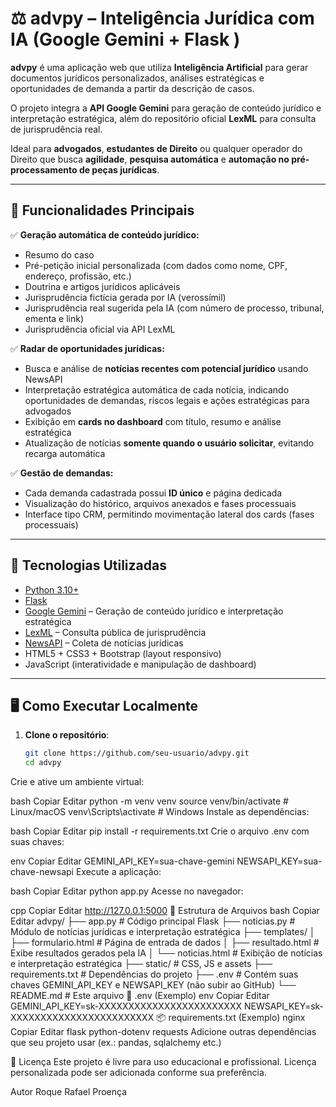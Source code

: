 # ⚖️ advpy – Inteligência Jurídica com IA (Google Gemini + Flask )

**advpy** é uma aplicação web que utiliza **Inteligência Artificial** para gerar documentos jurídicos personalizados, análises estratégicas e oportunidades de demanda a partir da descrição de casos.  

O projeto integra a **API Google Gemini** para geração de conteúdo jurídico e interpretação estratégica, além do repositório oficial **LexML** para consulta de jurisprudência real.

Ideal para **advogados**, **estudantes de Direito** ou qualquer operador do Direito que busca **agilidade**, **pesquisa automática** e **automação no pré-processamento de peças jurídicas**.

---

## 🚀 Funcionalidades Principais

✅ **Geração automática de conteúdo jurídico:**

- Resumo do caso
- Pré-petição inicial personalizada (com dados como nome, CPF, endereço, profissão, etc.)
- Doutrina e artigos jurídicos aplicáveis
- Jurisprudência fictícia gerada por IA (verossímil)
- Jurisprudência real sugerida pela IA (com número de processo, tribunal, ementa e link)
- Jurisprudência oficial via API LexML

✅ **Radar de oportunidades jurídicas:**

- Busca e análise de **notícias recentes com potencial jurídico** usando NewsAPI
- Interpretação estratégica automática de cada notícia, indicando oportunidades de demandas, riscos legais e ações estratégicas para advogados
- Exibição em **cards no dashboard** com título, resumo e análise estratégica
- Atualização de notícias **somente quando o usuário solicitar**, evitando recarga automática

✅ **Gestão de demandas:**

- Cada demanda cadastrada possui **ID único** e página dedicada
- Visualização do histórico, arquivos anexados e fases processuais
- Interface tipo CRM, permitindo movimentação lateral dos cards (fases processuais)

---

## 🧠 Tecnologias Utilizadas

- [Python 3.10+](https://www.python.org/)
- [Flask](https://flask.palletsprojects.com/)
- [Google Gemini](https://developers.generativeai.google/) – Geração de conteúdo jurídico e interpretação estratégica
- [LexML](https://www.lexml.gov.br/) – Consulta pública de jurisprudência
- [NewsAPI](https://newsapi.org/) – Coleta de notícias jurídicas
- HTML5 + CSS3 + Bootstrap (layout responsivo)
- JavaScript (interatividade e manipulação de dashboard)

---

## 🖥️ Como Executar Localmente

1. **Clone o repositório**:
   ```bash
   git clone https://github.com/seu-usuario/advpy.git
   cd advpy
Crie e ative um ambiente virtual:

bash
Copiar
Editar
python -m venv venv
source venv/bin/activate  # Linux/macOS
venv\Scripts\activate     # Windows
Instale as dependências:

bash
Copiar
Editar
pip install -r requirements.txt
Crie o arquivo .env com suas chaves:

env
Copiar
Editar
GEMINI_API_KEY=sua-chave-gemini
NEWSAPI_KEY=sua-chave-newsapi
Execute a aplicação:

bash
Copiar
Editar
python app.py
Acesse no navegador:

cpp
Copiar
Editar
http://127.0.0.1:5000
📁 Estrutura de Arquivos
bash
Copiar
Editar
advpy/
├── app.py                  # Código principal Flask
├── noticias.py             # Módulo de notícias jurídicas e interpretação estratégica
├── templates/
│   ├── formulario.html     # Página de entrada de dados
│   ├── resultado.html      # Exibe resultados gerados pela IA
│   └── noticias.html       # Exibição de notícias e interpretação estratégica
├── static/                 # CSS, JS e assets
├── requirements.txt        # Dependências do projeto
├── .env                    # Contém suas chaves GEMINI_API_KEY e NEWSAPI_KEY (não subir ao GitHub)
└── README.md               # Este arquivo
🔐 .env (Exemplo)
env
Copiar
Editar
GEMINI_API_KEY=sk-XXXXXXXXXXXXXXXXXXXXXXXX
NEWSAPI_KEY=sk-XXXXXXXXXXXXXXXXXXXXXXXX
📦 requirements.txt (Exemplo)
nginx
Copiar
Editar
flask
python-dotenv
requests
Adicione outras dependências que seu projeto usar (ex.: pandas, sqlalchemy etc.)

📝 Licença
Este projeto é livre para uso educacional e profissional.
Licença personalizada pode ser adicionada conforme sua preferência.

Autor
Roque Rafael Proença
